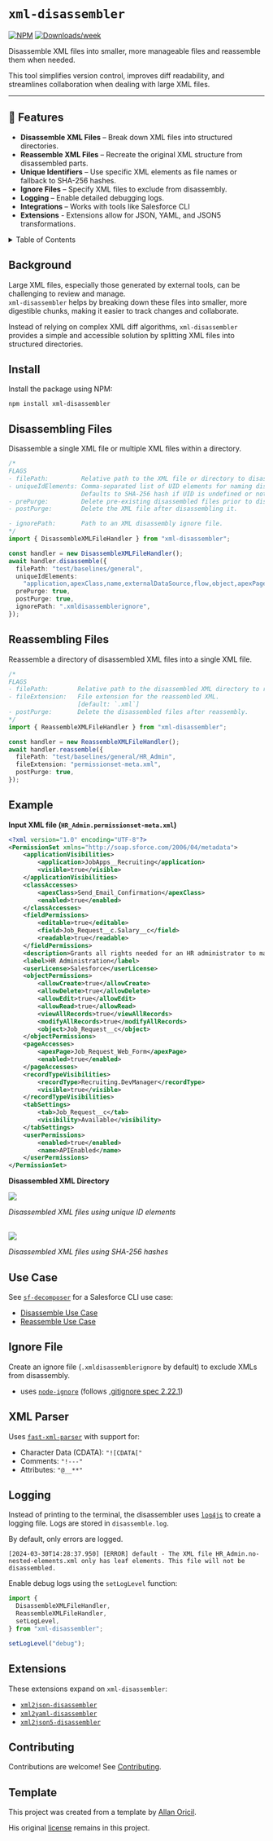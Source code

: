 # `xml-disassembler`

[![NPM](https://img.shields.io/npm/v/xml-disassembler.svg?label=xml-disassembler)](https://www.npmjs.com/package/xml-disassembler) [![Downloads/week](https://img.shields.io/npm/dw/xml-disassembler.svg)](https://npmjs.org/package/xml-disassembler)

Disassemble XML files into smaller, more manageable files and reassemble them when needed.

This tool simplifies version control, improves diff readability, and streamlines collaboration when dealing with large XML files.

---

## 🚀 Features

- **Disassemble XML Files** – Break down XML files into structured directories.
- **Reassemble XML Files** – Recreate the original XML structure from disassembled parts.
- **Unique Identifiers** – Use specific XML elements as file names or fallback to SHA-256 hashes.
- **Ignore Files** – Specify XML files to exclude from disassembly.
- **Logging** – Enable detailed debugging logs.
- **Integrations** – Works with tools like Salesforce CLI
- **Extensions** - Extensions allow for JSON, YAML, and JSON5 transformations.

<!-- TABLE OF CONTENTS -->
<details>
  <summary>Table of Contents</summary>

- [Background](#background)
- [Install](#install)
- [Disassembling Files](#disassembling-files)
- [Reassembling Files](#reassembling-files)
- [Example](#example)
- [Use Case](#use-case)
- [Ignore File](#ignore-file)
- [XML Parser](#xml-parser)
- [Logging](#logging)
- [Extensions](#extensions)
- [Contributing](#contributing)
- [Template](#template)
</details>

## Background

Large XML files, especially those generated by external tools, can be challenging to review and manage.  
`xml-disassembler` helps by breaking down these files into smaller, more digestible chunks, making it easier to track changes and collaborate.

Instead of relying on complex XML diff algorithms, `xml-disassembler` provides a simple and accessible solution by splitting XML files into structured directories.

## Install

Install the package using NPM:

```
npm install xml-disassembler
```

## Disassembling Files

Disassemble a single XML file or multiple XML files within a directory.

```typescript
/* 
FLAGS
- filePath:         Relative path to the XML file or directory to disassemble.
- uniqueIdElements: Comma-separated list of UID elements for naming disassembled files (nested elements).
                    Defaults to SHA-256 hash if UID is undefined or not found.
- prePurge:         Delete pre-existing disassembled files prior to disassembling the file.
- postPurge:        Delete the XML file after disassembling it.

- ignorePath:       Path to an XML disassembly ignore file.
*/
import { DisassembleXMLFileHandler } from "xml-disassembler";

const handler = new DisassembleXMLFileHandler();
await handler.disassemble({
  filePath: "test/baselines/general",
  uniqueIdElements:
    "application,apexClass,name,externalDataSource,flow,object,apexPage,recordType,tab,field",
  prePurge: true,
  postPurge: true,
  ignorePath: ".xmldisassemblerignore",
});
```

## Reassembling Files

Reassemble a directory of disassembled XML files into a single XML file.

```typescript
/* 
FLAGS
- filePath:        Relative path to the disassembled XML directory to reassemble.
- fileExtension:   File extension for the reassembled XML.
                   [default: `.xml`]
- postPurge:       Delete the disassembled files after reassembly.
*/
import { ReassembleXMLFileHandler } from "xml-disassembler";

const handler = new ReassembleXMLFileHandler();
await handler.reassemble({
  filePath: "test/baselines/general/HR_Admin",
  fileExtension: "permissionset-meta.xml",
  postPurge: true,
});
```

## Example

**Input XML file (`HR_Admin.permissionset-meta.xml`)**

```xml
<?xml version="1.0" encoding="UTF-8"?>
<PermissionSet xmlns="http://soap.sforce.com/2006/04/metadata">
    <applicationVisibilities>
        <application>JobApps__Recruiting</application>
        <visible>true</visible>
    </applicationVisibilities>
    <classAccesses>
        <apexClass>Send_Email_Confirmation</apexClass>
        <enabled>true</enabled>
    </classAccesses>
    <fieldPermissions>
        <editable>true</editable>
        <field>Job_Request__c.Salary__c</field>
        <readable>true</readable>
    </fieldPermissions>
    <description>Grants all rights needed for an HR administrator to manage employees.</description>
    <label>HR Administration</label>
    <userLicense>Salesforce</userLicense>
    <objectPermissions>
        <allowCreate>true</allowCreate>
        <allowDelete>true</allowDelete>
        <allowEdit>true</allowEdit>
        <allowRead>true</allowRead>
        <viewAllRecords>true</viewAllRecords>
        <modifyAllRecords>true</modifyAllRecords>
        <object>Job_Request__c</object>
    </objectPermissions>
    <pageAccesses>
        <apexPage>Job_Request_Web_Form</apexPage>
        <enabled>true</enabled>
    </pageAccesses>
    <recordTypeVisibilities>
        <recordType>Recruiting.DevManager</recordType>
        <visible>true</visible>
    </recordTypeVisibilities>
    <tabSettings>
        <tab>Job_Request__c</tab>
        <visibility>Available</visibility>
    </tabSettings>
    <userPermissions>
        <enabled>true</enabled>
        <name>APIEnabled</name>
    </userPermissions>
</PermissionSet>
```

**Disassembled XML Directory**

<img src="https://raw.githubusercontent.com/mcarvin8/xml-disassembler/main/.github/images/disassembled.png">
<p><em>Disassembled XML files using unique ID elements</em></p>
<br>

<img src="https://raw.githubusercontent.com/mcarvin8/xml-disassembler/main/.github/images/disassembled-hashes.png">
<p><em>Disassembled XML files using SHA-256 hashes</em></p>

## Use Case

See [`sf-decomposer`](https://github.com/mcarvin8/sf-decomposer) for a Salesforce CLI use case:

- [Disassemble Use Case](https://github.com/mcarvin8/sf-decomposer/blob/main/src/service/decomposeFileHandler.ts)
- [Reassemble Use Case](https://github.com/mcarvin8/sf-decomposer/blob/main/src/service/recomposeFileHandler.ts)

## Ignore File

Create an ignore file (`.xmldisassemblerignore` by default) to exclude XMLs from disassembly. 

- uses [`node-ignore`](https://github.com/kaelzhang/node-ignore) (follows [.gitignore spec 2.22.1](https://git-scm.com/docs/gitignore))

## XML Parser

Uses [`fast-xml-parser`](https://github.com/NaturalIntelligence/fast-xml-parser) with support for:

- Character Data (CDATA): `"![CDATA["`
- Comments: `"!---"`
- Attributes: `"@__**"`

## Logging

Instead of printing to the terminal, the disassembler uses [`log4js`](https://github.com/log4js-node/log4js-node) to create a logging file. Logs are stored in `disassemble.log`. 

By default, only errors are logged.

```
[2024-03-30T14:28:37.950] [ERROR] default - The XML file HR_Admin.no-nested-elements.xml only has leaf elements. This file will not be disassembled.
```

Enable debug logs using the `setLogLevel` function:

```typescript
import {
  DisassembleXMLFileHandler,
  ReassembleXMLFileHandler,
  setLogLevel,
} from "xml-disassembler";

setLogLevel("debug");
```

## Extensions

These extensions expand on `xml-disassembler`:

- [`xml2json-disassembler`](https://github.com/mcarvin8/xml2json-disassembler)
- [`xml2yaml-disassembler`](https://github.com/mcarvin8/xml2yaml-disassembler)
- [`xml2json5-disassembler`](https://github.com/mcarvin8/xml2json5-disassembler)

## Contributing

Contributions are welcome! See [Contributing](https://github.com/mcarvin8/xml-disassembler/blob/main/CONTRIBUTING.md).

## Template

This project was created from a template by [Allan Oricil](https://github.com/AllanOricil).

His original [license](https://github.com/AllanOricil/js-template/blob/main/LICENSE) remains in this project.
